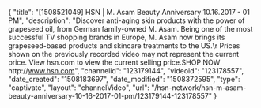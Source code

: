 {
    "title": "[1508521049] HSN | M. Asam Beauty Anniversary 10.16.2017 - 01 PM",
    "description": "Discover anti-aging skin products with the power of grapeseed oil, from German family-owned M. Asam. Being one of the most successful TV shopping brands in Europe, M. Asam now brings its grapeseed-based products and skincare treatments to the US.\r Prices shown on the previously recorded video may not represent the current price.  View hsn.com to view the current selling price.SHOP NOW http:\/\/www.hsn.com",
    "channelid": "123179144",
    "videoid": "123178557",
    "date_created": "1508183697",
    "date_modified": "1508372595",
    "type": "captivate",
    "layout": "channelVideo",
    "url": "\/hsn-network\/hsn-m-asam-beauty-anniversary-10-16-2017-01-pm\/123179144-123178557"
}